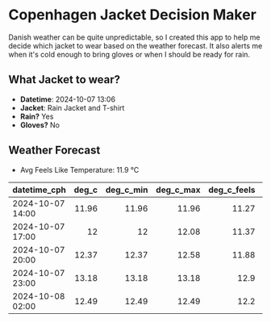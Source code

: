 
# Copenhagen Jacket Decision Maker

Danish weather can be quite unpredictable, so I created this app to help me decide which jacket to wear based on the weather forecast. 
It also alerts me when it's cold enough to bring gloves or when I should be ready for rain.

## What Jacket to wear?

- **Datetime**: 2024-10-07 13:06
- **Jacket**: Rain Jacket and T-shirt
- **Rain?** Yes
- **Gloves?** No

## Weather Forecast
- Avg Feels Like Temperature: 11.9 °C

| datetime_cph     |   deg_c |   deg_c_min |   deg_c_max |   deg_c_feels | weather   | wind   | rain   |
|:-----------------|--------:|------------:|------------:|--------------:|:----------|:-------|:-------|
| 2024-10-07 14:00 |   11.96 |       11.96 |       11.96 |         11.27 | Rain      | High   | Low    |
| 2024-10-07 17:00 |   12    |       12    |       12.08 |         11.37 | Rain      | Medium | Low    |
| 2024-10-07 20:00 |   12.37 |       12.37 |       12.58 |         11.88 | Rain      | Low    | Low    |
| 2024-10-07 23:00 |   13.18 |       13.18 |       13.18 |         12.9  | Rain      | Low    | Low    |
| 2024-10-08 02:00 |   12.49 |       12.49 |       12.49 |         12.2  | Clouds    | Low    | None   |
        
